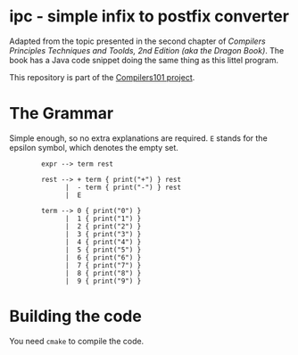 # ipc - simple infix to postfix converter

Adapted from the topic presented in the second chapter of _Compilers Principles Techniques and Toolds, 2nd Edition (aka the Dragon Book)_. The book has a Java code snippet doing the same thing as this littel program. 

This repository is part of the [Compilers101 project](https://github.com/fnoyanisi/Compilers101).

# The Grammar
Simple enough, so no extra explanations are required.
`E` stands for the epsilon symbol, which denotes the empty set.
```
        expr --> term rest
        
        rest --> + term { print("+") } rest
              |  - term { print("-") } rest
              |  E
        
        term --> 0 { print("0") }
              |  1 { print("1") }
              |  2 { print("2") }
              |  3 { print("3") }
              |  4 { print("4") }
              |  5 { print("5") }
              |  6 { print("6") }
              |  7 { print("7") }
              |  8 { print("8") }
              |  9 { print("9") }
```

# Building the code
You need `cmake` to compile the code. 